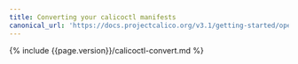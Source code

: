 ```yaml
---
title: Converting your calicoctl manifests
canonical_url: 'https://docs.projectcalico.org/v3.1/getting-started/openstack/upgrade/convert'
---
```


{% include {{page.version}}/calicoctl-convert.md %}
